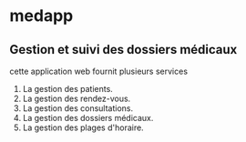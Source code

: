 # medapp

## Gestion et suivi des dossiers médicaux 

cette application web fournit plusieurs services

1. La gestion des patients.
2. La gestion des rendez-vous.
3. La gestion des consultations.
4. La gestion des dossiers médicaux.
5. La gestion des plages d'horaire.
